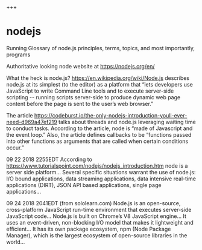 +++
# nodejs
Running Glossary of node.js principles, terms, topics, and most importantly, programs



Authoritative looking node website at https://nodejs.org/en/ 

What the heck is node.js? https://en.wikipedia.org/wiki/Node.js describes node.js at its simplest (to the editor) as a platform that “lets developers use JavaScript to write Command Line tools and to execute server-side scripting -- running scripts server-side to produce dynamic web page content before the page is sent to the user’s web browser.”

The article https://codeburst.io/the-only-nodejs-introduction-youll-ever-need-d969a47ef219 talks about threads and node.js leveraging waiting time to conduct tasks. According to the article, node is “made of Javascript and the event loop.” Also, the article defines callbacks to be “functions passed into other functions as arguments that are called when certain conditions occur.”

09 22 2018 2255EDT According to https://www.tutorialspoint.com/nodejs/nodejs_introduction.htm node is a server side platform… 
Several specific situations warrant the use of node.js: I/O bound applications, data streaming applications, data intensive real-time applications (DIRT), JSON API based applications, single page applications…

09 24 2018 2041EDT (from sololearn.com) Node.js is an open-source, cross-platform JavaScript run-time environment that executes server-side JavaScript code… Node.js is built on Chrome’s V8 JavaScript engine… It uses an event-driven, non-blocking I/O model that makes it lightweight and efficient… It has its own package ecosystem, npm (Node Package Manager), which is the largest ecosystem of open-source libraries in the world…

